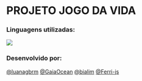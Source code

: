 # PROJETO JOGO DA VIDA

### Linguagens utilizadas:
<img src = "https://img.shields.io/badge/C-248a3f?style=for-the-badge&logo=c&logoColor=white" />

### Desenvolvido por:
[@luanagbrm](https://github.com/luanagbrm) [@GaiaOcean](https://github.com/GaiaOcean) [@bialim](https://github.com/bialim) [@Ferri-js](https://github.com/Ferri-js) 



